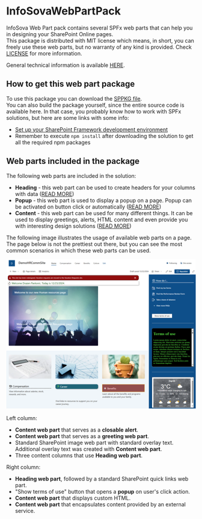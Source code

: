 # InfoSovaWebPartPack

InfoSova Web Part pack contains several SPFx web parts that can help you in designing your SharePoint Online pages.<br/>
This package is distributed with MIT license which means, in short, you can freely use these web parts, but no warranty of any kind is provided.
Check [LICENSE](https://github.com/DrazenInfoSova/InfoSovaWebPartPack/blob/main/LICENSE) for more information.

General technical information is available [HERE](gitHubAssets/README-TECHNICAL.md).

## How to get this web part package

To use this package you can download the [SPPKG file](https://github.com/DrazenInfoSova/InfoSovaWebPartPack/blob/main/sharepoint/solution/InfoSovaPackWebPartPackage.sppkg).<br/>
You can also build the package yourself, since the entire source code is available here.
In that case, you probably know how to work with SPFx solutions, but here are some links with some info:
- [Set up your SharePoint Framework development environment](https://learn.microsoft.com/en-us/sharepoint/dev/spfx/set-up-your-development-environment)
- Remember to execute `npm install` after downloading the solution to get all the required npm packages

## Web parts included in the package

The following web parts are included in the solution:
- **Heading** - this web part can be used to create headers for your columns with data ([READ MORE](gitHubAssets/README-HEADING.md))
- **Popup** - this web part is used to display a popup on a page. Popup can be activated on button click or automatically ([READ MORE](gitHubAssets/README-POPUP.md))
- **Content** - this web part can be used for many different things. It can be used to display greetings, alerts, HTML content and even provide you with interesting design solutions ([READ MORE](gitHubAssets/README-CONTENT.md))

The following image illustrates the usage of available web parts on a page.
The page below is not the prettiest out there, but you can see the most common scenarios in which these web parts can be used.

![Page that displays web parts in action](gitHubAssets/ScreenWhole.png)

Left column:
- **Content web part** that serves as a **closable alert**.
- **Content web part** that serves as a **greeting web part**.
- Standard SharePoint image web part with standard overlay text. Additional overlay text was created with **Content web part**.
- Three content columns that use **Heading web part**.

Right column:
- **Heading web part**, followed by a standard SharePoint quick links web part.
- "Show terms of use" button that opens a **popup** on user's click action.
- **Content web part** that displays custom HTML.
- **Content web part** that encapsulates content provided by an external service.



